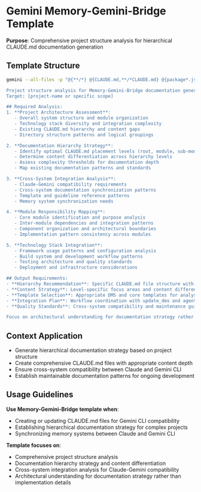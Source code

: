 # Gemini Memory-Gemini-Bridge Template

**Purpose**: Comprehensive project structure analysis for hierarchical CLAUDE.md documentation generation

## Template Structure

```bash
gemini --all-files -p "@{**/*} @{CLAUDE.md,**/*CLAUDE.md} @{package*.json,requirements.txt,pom.xml,Cargo.toml}

Project structure analysis for Memory-Gemini-Bridge documentation generation:
Target: [project-name or specific scope]

## Required Analysis:
1. **Project Architecture Assessment**:
   - Overall system structure and module organization
   - Technology stack diversity and integration complexity
   - Existing CLAUDE.md hierarchy and content gaps
   - Directory structure patterns and logical groupings

2. **Documentation Hierarchy Strategy**:
   - Identify optimal CLAUDE.md placement levels (root, module, sub-module)
   - Determine content differentiation across hierarchy levels
   - Assess complexity thresholds for documentation depth
   - Map existing documentation patterns and standards

3. **Cross-System Integration Analysis**:
   - Claude-Gemini compatibility requirements
   - Cross-system documentation synchronization patterns
   - Template and guideline reference patterns
   - Memory system synchronization needs

4. **Module Responsibility Mapping**:
   - Core module identification and purpose analysis
   - Inter-module dependencies and integration patterns
   - Component organization and architectural boundaries
   - Implementation pattern consistency across modules

5. **Technology Stack Integration**:
   - Framework usage patterns and configuration analysis
   - Build system and development workflow patterns
   - Testing architecture and quality standards
   - Deployment and infrastructure considerations

## Output Requirements:
- **Hierarchy Recommendation**: Specific CLAUDE.md file structure with rationale
- **Content Strategy**: Level-specific focus areas and content differentiation
- **Template Selection**: Appropriate DMS and core templates for analysis
- **Integration Plan**: Workflow coordination with update_dms and agent systems
- **Quality Standards**: Cross-system compatibility and maintenance guidelines

Focus on architectural understanding for documentation strategy rather than implementation details."
```

## Context Application

- Generate hierarchical documentation strategy based on project structure
- Create comprehensive CLAUDE.md files with appropriate content depth
- Ensure cross-system compatibility between Claude and Gemini CLI
- Establish maintainable documentation patterns for ongoing development

## Usage Guidelines

**Use Memory-Gemini-Bridge template when**:
- Creating or updating CLAUDE.md files for Gemini CLI compatibility
- Establishing hierarchical documentation strategy for complex projects
- Synchronizing memory systems between Claude and Gemini CLI

**Template focuses on**:
- Comprehensive project structure analysis
- Documentation hierarchy strategy and content differentiation
- Cross-system integration analysis for Claude-Gemini compatibility
- Architectural understanding for documentation strategy rather than implementation details